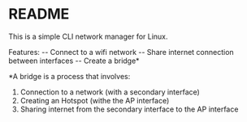 # README #

This is a simple CLI network manager for Linux.

Features:
-- Connect to a wifi network
-- Share internet connection between interfaces
-- Create a bridge*

*A bridge is a process that involves:
1) Connection to a network (with a secondary interface)
2) Creating an Hotspot (withe the AP interface)
3) Sharing internet from the secondary interface to the AP interface
